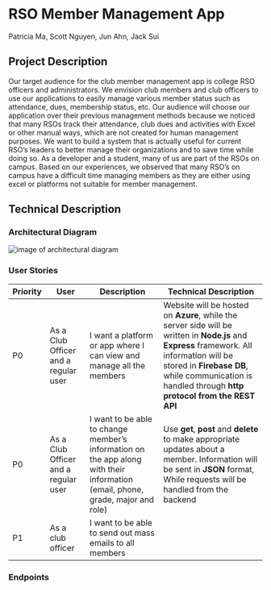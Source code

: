 # RSO Member Management App
Patricia Ma, Scott Nguyen, Jun Ahn, Jack Sui 

## Project Description
Our target audience for the club member management app is college RSO officers and administrators. We envision club members and club officers to use our applications to easily manage various member status such as attendance, dues, membership status, etc. Our audience will choose our application over their previous management methods because we noticed that many RSOs track their attendance, club dues and activities with Excel or other manual ways, which are not created for human management purposes. We want to build a system that is actually useful for current RSO’s leaders to better manage their organizations and to save time while doing so. As a developer and a student, many of us are part of the RSOs on campus. Based on our experiences, we observed that many RSO’s on campus have a difficult time managing members as they are either using excel or platforms not suitable for member management.


## Technical Description
### Architectural Diagram
![image of architectural diagram](images/arch-diagram%20copy.png)

### User Stories
|Priority|User|Description|Technical Description|
|---|---|---|---|
|P0|As a Club Officer and a regular user|I want a platform or app where I can view and manage all the members|Website will be hosted on **Azure**, while the server side will be written in **Node.js** and **Express** framework. All information will be stored in **Firebase DB**, while communication is handled through **http protocol from the REST API**|
|P0|As a Club Officer and a regular user|I want to be able to change member’s information on the app along with their information (email, phone, grade, major and role)|Use **get**, **post** and **delete** to make appropriate updates about a member. Information will be sent in **JSON** format, While requests will be handled from the backend|
|P1|As a club officer|I want to be able to send out mass emails to all members|



###  Endpoints
